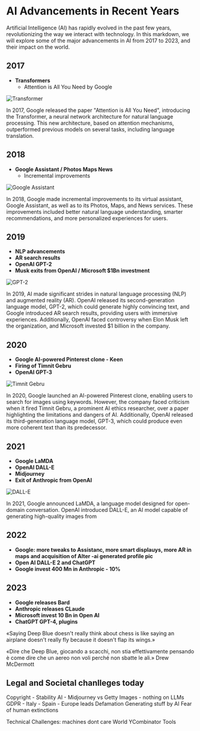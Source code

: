 # AI Advancements in Recent Years

Artificial Intelligence (AI) has rapidly evolved in the past few years, revolutionizing the way we interact with technology. In this markdown, we will explore some of the major advancements in AI from 2017 to 2023, and their impact on the world.

## 2017

- **Transformers**
    - Attention is All You Need by Google

![Transformer](images/history/transformer.jpg)

In 2017, Google released the paper "Attention is All You Need", introducing the Transformer, a neural network architecture for natural language processing. This new architecture, based on attention mechanisms, outperformed previous models on several tasks, including language translation.

## 2018

- **Google Assistant / Photos Maps News**
    - Incremental improvements

![Google Assistant](images/history/google_aaistant.jpeg)

In 2018, Google made incremental improvements to its virtual assistant, Google Assistant, as well as to its Photos, Maps, and News services. These improvements included better natural language understanding, smarter recommendations, and more personalized experiences for users.

## 2019

- **NLP advancements**
- **AR search results**
- **OpenAI GPT-2**
- **Musk exits from OpenAI / Microsoft $1Bn investment**

![GPT-2](images/history/Full_GPT_architecture.png)

In 2019, AI made significant strides in natural language processing (NLP) and augmented reality (AR). OpenAI released its second-generation language model, GPT-2, which could generate highly convincing text, and Google introduced AR search results, providing users with immersive experiences. Additionally, OpenAI faced controversy when Elon Musk left the organization, and Microsoft invested $1 billion in the company.

## 2020

- **Google AI-powered Pinterest clone - Keen**
- **Firing of Timnit Gebru**
- **OpenAI GPT-3**

![Timnit Gebru](images/history/timnit_gebru.jpeg)

In 2020, Google launched an AI-powered Pinterest clone, enabling users to search for images using keywords. However, the company faced criticism when it fired Timnit Gebru, a prominent AI ethics researcher, over a paper highlighting the limitations and dangers of AI. Additionally, OpenAI released its third-generation language model, GPT-3, which could produce even more coherent text than its predecessor.

## 2021

- **Google LaMDA**
- **OpenAI DALL-E**
- **Midjourney**
- **Exit of Anthropic from OpenAI**

![DALL-E](images/history/papa_midjourney.jpg)

In 2021, Google announced LaMDA, a language model designed for open-domain conversation. OpenAI introduced DALL-E, an AI model capable of generating high-quality images from

## 2022

- **Google: more tweaks to Assistanc, more smart displauys, more AR in maps and acquisition of Alter -ai generated profile pic**
- **Open AI DALL-E 2 and ChatGPT**
- **Google invest 400 Mn in Anthropic - 10%**

## 2023

- **Google releases Bard**
- **Anthropic releases CLaude**
- **Microsoft invest 10 Bn in Open AI**
- **ChatGPT GPT-4, plugins**

«Saying Deep Blue doesn't really think about chess is like saying an airplane doesn't really fly because it doesn't flap its wings.»

«Dire che Deep Blue, giocando a scacchi, non stia effettivamente pensando è come dire che un aereo non voli perché non sbatte le ali.»
Drew McDermott

## Legal and Societal chanlleges today
Copyright
    - Stability AI - Midjourney vs Getty Images
    - nothing on LLMs
GDPR
    - Italy
    - Spain
    - Europe leads
Defamation
Generating stuff by AI
Fear of human extinctions

Technical Challenges: machines dont care
World
YCombinator
Tools

